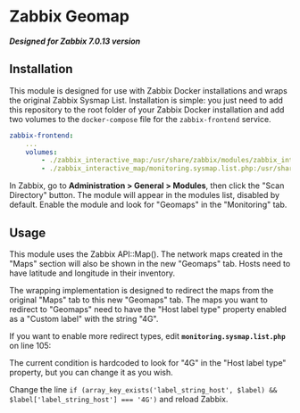 # Zabbix Geomap
***Designed for Zabbix 7.0.13 version***

## Installation
This module is designed for use with Zabbix Docker installations and wraps the original Zabbix Sysmap List.
Installation is simple: you just need to add this repository to the root folder of your Zabbix Docker installation and add two volumes to the `docker-compose` file for the `zabbix-frontend` service.

```yaml
zabbix-frontend:
    ...
    volumes:
        - ./zabbix_interactive_map:/usr/share/zabbix/modules/zabbix_interactive_map
        - ./zabbix_interactive_map/monitoring.sysmap.list.php:/usr/share/zabbix/include/views/monitoring.sysmap.list.php
```

In Zabbix, go to **Administration > General > Modules**, then click the "Scan Directory" button.
The module will appear in the modules list, disabled by default.
Enable the module and look for "Geomaps" in the "Monitoring" tab.

## Usage
This module uses the Zabbix API::Map(). The network maps created in the "Maps" section will also be shown in the new "Geomaps" tab.
Hosts need to have latitude and longitude in their inventory.

The wrapping implementation is designed to redirect the maps from the original "Maps" tab to this new "Geomaps" tab.
The maps you want to redirect to "Geomaps" need to have the "Host label type" property enabled as a "Custom label" with the string "4G".

If you want to enable more redirect types, edit **`monitoring.sysmap.list.php`** on line 105:

The current condition is hardcoded to look for "4G" in the "Host label type" property, but you can change it as you wish.

Change the line `if (array_key_exists('label_string_host', $label) && $label['label_string_host'] === '4G')` and reload Zabbix.